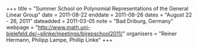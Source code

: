 +++
title = "Summer School on Polynomial Representations of the General Linear Group"
date = 2011-08-22
enddate = 2011-08-26
dates = "August 22 - 26, 2011"
dateadded = 2011-03-05
note = "Bad Driburg, Germany"
webpage = "http://www.math.uni-bielefeld.de/~plinke/meetings/birepschool2011/"
organisers = "Reiner Hermann, Philipp Lampe, Phillip Linke"
+++

